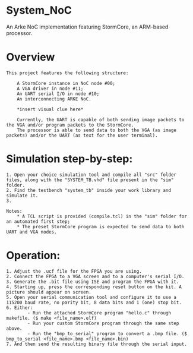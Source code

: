 # System_NoC
An Arke NoC implementation featuring StormCore, an ARM-based processor.

# Overview

	This project features the following structure:
	
		A StormCore instance in NoC node #00;
		A VGA driver in node #11;
		An UART serial I/O in node #10;
		An interconnecting ARKE NoC.
		
		*insert visual clue here*
		
		Currently, the UART is capable of both sending image packets to the VGA and/or program packets to the StormCore.
		The processor is able to send data to both the VGA (as image packets) and/or the UART (as text for the user terminal).

# Simulation step-by-step:
	
	1. Open your choice simulation tool and compile all "src" folder files, along with the "SYSTEM_TB.vhd" file present in the "sim" folder.
	2. Find the testbench "system_tb" inside your work library and simulate it.
	3.
	
	Notes:
		* A TCL script is provided (compile.tcl) in the "sim" folder for an automated first step;
		* The preset StormCore program is expected to send data to both UART and VGA nodes.

# Operation:

	1. Adjust the .ucf file for the FPGA you are using.
	2. Connect the FPGA to a VGA screen and to a computer's serial I/O.
	3. Generate the .bit file using ISE and program the FPGA with it.
	4. Starting up, press the corresponding reset button on the kit. A picture should appear on screen.
	5. Open your serial communication tool and configure it to use a 115200 baud rate, no parity bit, 8 data bits and 1 (one) stop bit.
	6. Either:
			- Run the attached StormCore program "hello.c" through makefile. ($ make <file_name>.elf)
			- Run your custom StormCore program through the same step above.
			- Run the "bmp_to_serial" program to convert a .bmp file. ($ bmp_to_serial <file_name>.bmp <file_name>.bin)
	7. And then send the resulting binary file through the serial input.
